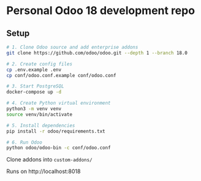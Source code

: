# Personal Odoo 18 development repo

## Setup

```bash
# 1. Clone Odoo source and add enterprise addons
git clone https://github.com/odoo/odoo.git --depth 1 --branch 18.0

# 2. Create config files
cp .env.example .env
cp conf/odoo.conf.example conf/odoo.conf

# 3. Start PostgreSQL
docker-compose up -d

# 4. Create Python virtual environment
python3 -m venv venv
source venv/bin/activate

# 5. Install dependencies
pip install -r odoo/requirements.txt

# 6. Run Odoo
python odoo/odoo-bin -c conf/odoo.conf
```

Clone addons into `custom-addons/`

Runs on http://localhost:8018
